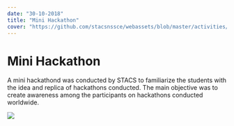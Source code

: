 ```yaml
---
date: "30-10-2018"
title: "Mini Hackathon"
cover: "https://github.com/stacsnssce/webassets/blob/master/activities/Page-2-Image-3.jpg?raw=true"
---
```

# Mini Hackathon

A mini hackathond was conducted by STACS to familiarize the students with the idea and replica of hackathons conducted. The main objective was to create awareness among the participants on hackathons conducted worldwide.

![](https://github.com/stacsnssce/webassets/blob/master/activities/Page-2-Image-3.jpg?raw=true)